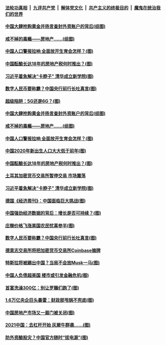 ####  [法轮功真相](../../../../basic/blob/master/README.md?t=04231832) &nbsp;|&nbsp; [九评共产党](../../../../9ping.md/blob/master/README.md?t=04231832) &nbsp;|&nbsp; [解体党文化](../../../../jtdwh.md/blob/master/README.md?t=04231832)  &nbsp;|&nbsp; [共产主义的终极目的](../../../../gczydzjmd.md/blob/master/README.md?t=04231832) &nbsp;|&nbsp; [魔鬼在统治我们的世界](../../../../mgztzwmdsj.md/blob/master/README.md?t=04231832) 

#### [中国大肆抢购黄金并扬言查封外资账户的背后(组图)](../pages/p5/969604.md?t=04231832) 

#### [戒不掉的毒瘾——房地产……(组图)](../pages/p5/969597.md?t=04231832) 

#### [中国人口警报拉响 全面放开生育会怎样？(图)](../pages/p5/969575.md?t=04231832) 

#### [中国酝酿长达18年的房地产税何时推出？(图)](../pages/p5/969557.md?t=04231832) 

#### [习近平着急解决“卡脖子” 清华成立新学院(图)](../pages/p5/969539.md?t=04231832) 

#### [数字人民币要称霸？中国央行前行长吐真言(图)](../pages/p5/969483.md?t=04231832) 

#### [超级陷阱：5G还是6G？(图)](../pages/p5/969614.md?t=04231832) 

#### [中国大肆抢购黄金并扬言查封外资账户的背后(组图)](../pages/p5/969604.md?t=04231832) 

#### [戒不掉的毒瘾——房地产……(组图)](../pages/p5/969597.md?t=04231832) 

#### [中国人口警报拉响 全面放开生育会怎样？(图)](../pages/p5/969575.md?t=04231832) 

#### [中国2020年新出生人口大大低于前年(图)](../pages/p5/969596.md?t=04231832) 

#### [中国酝酿长达18年的房地产税何时推出？(图)](../pages/p5/969557.md?t=04231832) 

#### [土耳其加密货币交易所暂停交易 市场震荡](../pages/p5/969543.md?t=04231832) 

#### [习近平着急解决“卡脖子” 清华成立新学院(图)](../pages/p5/969539.md?t=04231832) 

#### [德国《经济周刊》：中国面临巨大挑战(图)](../pages/p5/969512.md?t=04231832) 

#### [中国强劲经济数据的背后：增长是否可持续？(图)](../pages/p5/969504.md?t=04231832) 

#### [庄稼价格飞涨美国农民忧喜参半(图)](../pages/p5/969492.md?t=04231832) 

#### [数字人民币要称霸？中国央行前行长吐真言(图)](../pages/p5/969483.md?t=04231832) 

#### [德意志交易所将把加密货币交易所Coinbase摘牌](../pages/p5/969455.md?t=04231832) 

#### [特斯拉将被踢出中国？当局不会放Musk一马(图)](../pages/p5/969446.md?t=04231832) 

#### [中国人负债超美国 楼市或引发金融危机(图)](../pages/p5/969436.md?t=04231832) 

#### [首富洗澡300亿：别让罗鶄们跑了(图)](../pages/p5/969391.md?t=04231832) 

#### [1.6万亿央企巨头暴雷：财政部甩锅不兜底(图)](../pages/p5/969395.md?t=04231832) 

#### [中国房地产市场又一扇门被关闭(图)](../pages/p5/969367.md?t=04231832) 

#### [2021中国：去杠杆开始 灰犀牛群袭……(图)](../pages/p5/969378.md?t=04231832) 

#### [防外资酿股灾？中国官方随时“拔电源”(图)](../pages/p5/969339.md?t=04231832) 


